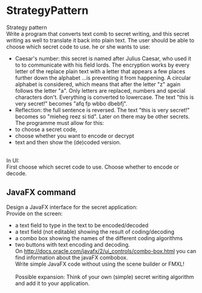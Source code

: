 # StrategyPattern

Strategy pattern<br/>
Write a program that converts text comb to secret writing, and this secret writing as well
to translate it back into plain text. The user should be able to choose which secret code to use.
he or she wants to use:
- Caesar's number: this secret is named after Julius Caesar, who used it to
to communicate with his field lords. The encryption works by every letter of the
replace plain text with a letter that appears a few places further down the alphabet
...is preventing it from happening. A circular alphabet is considered, which means that after the letter
"z" again follows the letter "a". Only letters are replaced, numbers and special
characters don't. Everything is converted to lowercase. The text "this is very secret!"
becomes "afq fp wbbo dbebfj".
- Reflection: the full sentence is reversed. The text "this is very secret!" becomes
so "mieheg reez si tid".
Later on there may be other secrets.
The programme must allow for this:
- to choose a secret code,
- choose whether you want to encode or decrypt
- text and then show the (de)coded version.<br/><br/>

In UI:<br/>
First choose which secret code to use.
Choose whether to encode or decode.

## JavaFX command
<pr>Design a JavaFX interface for the secret application:<br/>
Provide on the screen:
- a text field to type in the text to be encoded/decoded
- a text field (not editable) showing the result of coding/decoding
- a combo box showing the names of the different coding algorithms
- two buttons with text encoding and decoding.</br></pr>
<pr>On http://docs.oracle.com/javafx/2/ui_controls/combo-box.html you can find information about
the javaFX combobox.<br/>
Write simple JavaFX code without using the scene builder or FMXL!<br/><br/></pr>
<pr>Possible expansion:
Think of your own (simple) secret writing algorithm and add it to your application.</pr>

